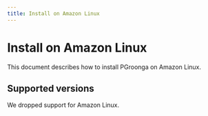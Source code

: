 ```yaml
---
title: Install on Amazon Linux
---
```


# Install on Amazon Linux

This document describes how to install PGroonga on Amazon Linux.

## Supported versions

We dropped support for Amazon Linux.

